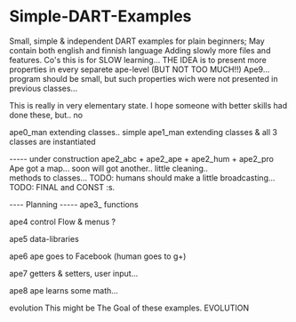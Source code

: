 Simple-DART-Examples
====================

Small, simple & independent DART examples for plain beginners; May contain both english and finnish language
Adding slowly more files and features.  Co's this is for SLOW learning...
THE IDEA is to present more properties in every separete ape-level (BUT NOT TOO MUCH!!)
Ape9...  program should be small, but such properties wich were not presented in previous classes...

This is really in very elementary state. I hope someone with better skills had done these, but.. no

ape0_man    extending classes.. simple
ape1_man    extending classes & all 3 classes are instantiated


-----  under construction
ape2_abc + ape2_ape + ape2_hum + ape2_pro       
            Ape got a map... soon will got another.. little cleaning..    
            methods to classes...
            TODO:  humans should make a little broadcasting...
            TODO: FINAL and CONST :s.

----    Planning    -----
ape3_   functions

ape4   control Flow & menus ?

ape5   data-libraries

ape6   ape goes to Facebook (human goes to g+)

ape7   getters & setters, user input...

ape8   ape learns some math...  

evolution      This might be The Goal of these examples.  EVOLUTION

